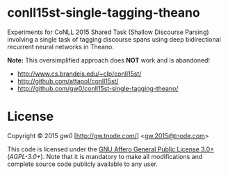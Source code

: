 conll15st-single-tagging-theano
===============================

Experiments for CoNLL 2015 Shared Task (Shallow Discourse Parsing) involving a single task of tagging discourse spans using deep bidirectional recurrent neural networks in Theano.

**Note:** This oversimplified approach does **NOT** work and is abandoned!

- <http://www.cs.brandeis.edu/~clp/conll15st/>
- <http://github.com/attapol/conll15st/>
- <http://github.com/gw0/conll15st-single-tagging-theano/>


License
=======

Copyright &copy; 2015 *gw0* [<http://gw.tnode.com/>] &lt;<gw.2015@tnode.com>&gt;

This code is licensed under the [GNU Affero General Public License 3.0+](LICENSE_AGPL-3.0.txt) (*AGPL-3.0+*). Note that it is mandatory to make all modifications and complete source code publicly available to any user.
